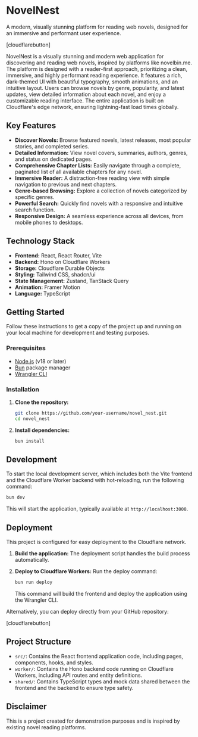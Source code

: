 # NovelNest

A modern, visually stunning platform for reading web novels, designed for an immersive and performant user experience.

[cloudflarebutton]

NovelNest is a visually stunning and modern web application for discovering and reading web novels, inspired by platforms like novelbin.me. The platform is designed with a reader-first approach, prioritizing a clean, immersive, and highly performant reading experience. It features a rich, dark-themed UI with beautiful typography, smooth animations, and an intuitive layout. Users can browse novels by genre, popularity, and latest updates, view detailed information about each novel, and enjoy a customizable reading interface. The entire application is built on Cloudflare's edge network, ensuring lightning-fast load times globally.

## Key Features

-   **Discover Novels:** Browse featured novels, latest releases, most popular stories, and completed series.
-   **Detailed Information:** View novel covers, summaries, authors, genres, and status on dedicated pages.
-   **Comprehensive Chapter Lists:** Easily navigate through a complete, paginated list of all available chapters for any novel.
-   **Immersive Reader:** A distraction-free reading view with simple navigation to previous and next chapters.
-   **Genre-based Browsing:** Explore a collection of novels categorized by specific genres.
-   **Powerful Search:** Quickly find novels with a responsive and intuitive search function.
-   **Responsive Design:** A seamless experience across all devices, from mobile phones to desktops.

## Technology Stack

-   **Frontend:** React, React Router, Vite
-   **Backend:** Hono on Cloudflare Workers
-   **Storage:** Cloudflare Durable Objects
-   **Styling:** Tailwind CSS, shadcn/ui
-   **State Management:** Zustand, TanStack Query
-   **Animation:** Framer Motion
-   **Language:** TypeScript

## Getting Started

Follow these instructions to get a copy of the project up and running on your local machine for development and testing purposes.

### Prerequisites

-   [Node.js](https://nodejs.org/) (v18 or later)
-   [Bun](https://bun.sh/) package manager
-   [Wrangler CLI](https://developers.cloudflare.com/workers/wrangler/install-and-update/)

### Installation

1.  **Clone the repository:**
    ```sh
    git clone https://github.com/your-username/novel_nest.git
    cd novel_nest
    ```

2.  **Install dependencies:**
    ```sh
    bun install
    ```

## Development

To start the local development server, which includes both the Vite frontend and the Cloudflare Worker backend with hot-reloading, run the following command:

```sh
bun dev
```

This will start the application, typically available at `http://localhost:3000`.

## Deployment

This project is configured for easy deployment to the Cloudflare network.

1.  **Build the application:**
    The deployment script handles the build process automatically.

2.  **Deploy to Cloudflare Workers:**
    Run the deploy command:
    ```sh
    bun run deploy
    ```
    This command will build the frontend and deploy the application using the Wrangler CLI.

Alternatively, you can deploy directly from your GitHub repository:

[cloudflarebutton]

## Project Structure

-   `src/`: Contains the React frontend application code, including pages, components, hooks, and styles.
-   `worker/`: Contains the Hono backend code running on Cloudflare Workers, including API routes and entity definitions.
-   `shared/`: Contains TypeScript types and mock data shared between the frontend and the backend to ensure type safety.

## Disclaimer

This is a project created for demonstration purposes and is inspired by existing novel reading platforms.